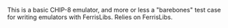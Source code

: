 This is a basic CHIP-8 emulator, and more or less a "barebones" test case for writing emulators with FerrisLibs. Relies on FerrisLibs.